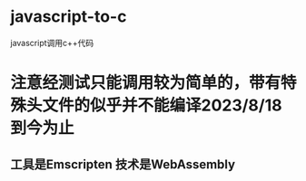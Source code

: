 # javascript-to-c
javascript调用c++代码
# 注意经测试只能调用较为简单的，带有特殊头文件的似乎并不能编译2023/8/18到今为止

## 工具是Emscripten 技术是WebAssembly
